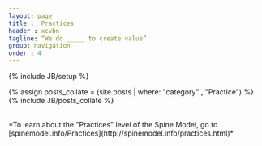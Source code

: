 ```yaml
---
layout: page
title :  Practices
header : xcvbn
tagline: “We do _____ to create value”
group: navigation
order : 4
---
```

{% include JB/setup %}

{% assign posts_collate = (site.posts | where: "category" , "Practice") %}
{% include JB/posts_collate %}


<br>
*To learn about the "Practices" level of the Spine Model, go to [spinemodel.info/Practices](http://spinemodel.info/practices.html)*